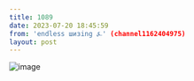 ```yaml
---
title: 1089
date: 2023-07-20 18:45:59
from: 'endless шизing ⍼' (channel1162404975)
layout: post
---
```


![image](photos/photo_149@20-07-2023_18-45-59.jpg)



